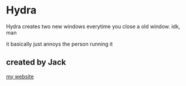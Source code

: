 # Hydra

Hydra creates two new windows everytime you close a old window. idk, man

it basically just annoys the person running it

## created by Jack
[my website](https://www.jack.ooo)